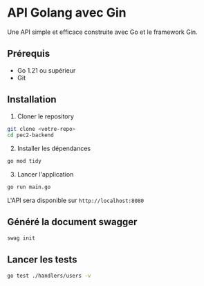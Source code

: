 # API Golang avec Gin

Une API simple et efficace construite avec Go et le framework Gin.

## Prérequis

- Go 1.21 ou supérieur
- Git

## Installation

1. Cloner le repository

```bash
git clone <votre-repo>
cd pec2-backend
```

2. Installer les dépendances

```bash
go mod tidy
```

3. Lancer l'application

```bash
go run main.go
```

L'API sera disponible sur `http://localhost:8080`

## Généré la document swagger 

```bash
swag init
```


## Lancer les tests

```bash
go test ./handlers/users -v
```